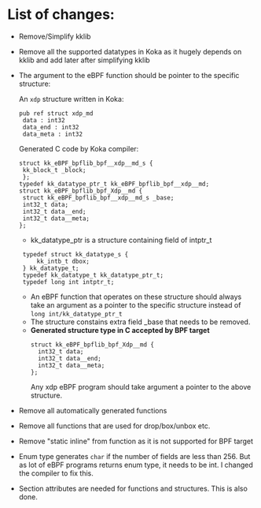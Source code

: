 # List of changes:

- Remove/Simplify kklib 
- Remove all the supported datatypes in Koka as it hugely depends on kklib and add later after simplifying kklib 
- The argument to the eBPF function should be pointer to the specific structure:

   An ```xdp``` structure written in Koka:
   ```
   pub ref struct xdp_md 
    data : int32       
    data_end : int32  
    data_meta : int32 
   ```
   Generated C code by Koka compiler:
   ```
   struct kk_eBPF_bpflib_bpf__xdp__md_s {
    kk_block_t _block;
    };
   typedef kk_datatype_ptr_t kk_eBPF_bpflib_bpf__xdp__md;
   struct kk_eBPF_bpflib_bpf_Xdp__md {
    struct kk_eBPF_bpflib_bpf__xdp__md_s _base;
    int32_t data;
    int32_t data__end;
    int32_t data__meta;
   };
   ```
   - kk_datatype_ptr is a structure containing field of intptr_t 
   ```
    typedef struct kk_datatype_s {
        kk_intb_t dbox;
    } kk_datatype_t;
    typedef kk_datatype_t kk_datatype_ptr_t;
    typedef long int intptr_t;
   ```

    - An eBPF function that operates on these structure should always take an argument as a pointer to the specific structure instead of ```long int/kk_datatype_ptr_t```
    - The structure constains extra field _base that needs to be removed.
    - **Generated structure type in C accepted by BPF target**
      ```
      struct kk_eBPF_bpflib_bpf_Xdp__md {
        int32_t data;
        int32_t data__end;
        int32_t data__meta;
      };
      ```
      Any xdp eBPF program should take argument a pointer to the above structure. 

- Remove all automatically generated functions 
- Remove all functions that are used for drop/box/unbox etc. 
- Remove "static inline" from function as it is not supported for BPF target
- Enum type generates ```char``` if the number of fields are less than 256. But as lot of eBPF programs returns enum type, it needs to be int. I changed the compiler to fix this. 
- Section attributes are needed for functions and structures. This is also done.
